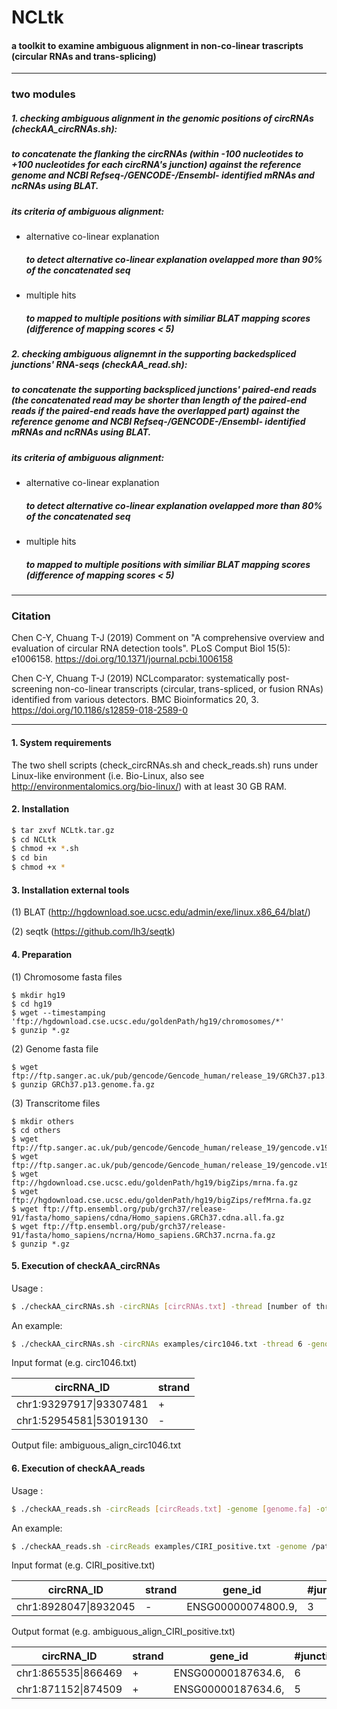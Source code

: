 # NCLtk
#### a toolkit to examine ambiguous alignment in non-co-linear trascripts (circular RNAs and trans-splicing)
--------------------------------------------------
### two modules
##### 1. checking ambiguous alignment in the genomic positions of circRNAs (checkAA_circRNAs.sh):
##### to concatenate the flanking the circRNAs (within -100 nucleotides to +100 nucleotides for each circRNA's junction) against the reference genome and NCBI Refseq-/GENCODE-/Ensembl- identified mRNAs and ncRNAs using BLAT.
##### its criteria of ambiguous alignment: 
  + alternative co-linear explanation
      ##### to detect alternative co-linear explanation ovelapped more than 90% of the concatenated seq
  + multiple hits
     ##### to mapped to multiple positions with similiar BLAT mapping scores (difference of mapping scores < 5)
##### 2. checking ambiguous alignemnt in the supporting backedspliced junctions' RNA-seqs (checkAA_read.sh): 
##### to concatenate the supporting backspliced junctions' paired-end reads (the concatenated read may be shorter than length of the paired-end reads if the paired-end reads have the overlapped part) against the reference genome and  NCBI Refseq-/GENCODE-/Ensembl- identified mRNAs and ncRNAs using BLAT.
##### its criteria of ambiguous alignment: 
  + alternative co-linear explanation
      ##### to detect alternative co-linear explanation ovelapped more than 80% of the concatenated seq
  + multiple hits
     ##### to mapped to multiple positions with similiar BLAT mapping scores (difference of mapping scores < 5)
----------------------------------------------------------
### Citation

Chen C-Y, Chuang T-J (2019) Comment on "A comprehensive overview and evaluation of circular RNA detection tools". PLoS Comput Biol 15(5): e1006158. https://doi.org/10.1371/journal.pcbi.1006158

Chen C-Y, Chuang T-J (2019) NCLcomparator: systematically post-screening non-co-linear transcripts (circular, trans-spliced, or fusion RNAs) identified from various detectors. BMC Bioinformatics 20, 3. https://doi.org/10.1186/s12859-018-2589-0

----------------------------------------------------------
#### 1. System requirements 
The two shell scripts (check_circRNAs.sh and check_reads.sh) runs under Linux-like environment (i.e. Bio-Linux, also see http://environmentalomics.org/bio-linux/) with at least 30 GB RAM. 

#### 2. Installation
```sh
$ tar zxvf NCLtk.tar.gz
$ cd NCLtk
$ chmod +x *.sh
$ cd bin 
$ chmod +x *
```

#### 3. Installation external tools
(1) BLAT (http://hgdownload.soe.ucsc.edu/admin/exe/linux.x86_64/blat/)

(2) seqtk (https://github.com/lh3/seqtk)

#### 4. Preparation
(1) Chromosome fasta files 
```
$ mkdir hg19
$ cd hg19
$ wget --timestamping 'ftp://hgdownload.cse.ucsc.edu/goldenPath/hg19/chromosomes/*'
$ gunzip *.gz
```
(2) Genome fasta file 
```
$ wget ftp://ftp.sanger.ac.uk/pub/gencode/Gencode_human/release_19/GRCh37.p13.genome.fa.gz
$ gunzip GRCh37.p13.genome.fa.gz
```
(3) Transcritome files
```
$ mkdir others
$ cd others
$ wget ftp://ftp.sanger.ac.uk/pub/gencode/Gencode_human/release_19/gencode.v19.pc_transcripts.fa.gz
$ wget ftp://ftp.sanger.ac.uk/pub/gencode/Gencode_human/release_19/gencode.v19.lncRNA_transcripts.fa.gz
$ wget ftp://hgdownload.cse.ucsc.edu/goldenPath/hg19/bigZips/mrna.fa.gz
$ wget ftp://hgdownload.cse.ucsc.edu/goldenPath/hg19/bigZips/refMrna.fa.gz
$ wget ftp://ftp.ensembl.org/pub/grch37/release-91/fasta/homo_sapiens/cdna/Homo_sapiens.GRCh37.cdna.all.fa.gz
$ wget ftp://ftp.ensembl.org/pub/grch37/release-91/fasta/homo_sapiens/ncrna/Homo_sapiens.GRCh37.ncrna.fa.gz
$ gunzip *.gz
```
    
#### 5. Execution of checkAA_circRNAs
Usage : 
```sh
$ ./checkAA_circRNAs.sh -circRNAs [circRNAs.txt] -thread [number of threads] -genome [genome] -genome_chr [chromosome folder] -others [transcriptome folder] -blat [blat link] -tools [bib path]
```
An example:
```sh
$ ./checkAA_circRNAs.sh -circRNAs examples/circ1046.txt -thread 6 -genome /path/to/GRCh37.p13.genome.fa -genome_chr /path/to/hg19/ -others /path/to/others/ -blat /path/to/blat -tools /path/to/NCLtk/bin/
```
Input format (e.g. circ1046.txt)

|circRNA_ID                 | strand|
|-----------------------|-------|
|chr1:93297917\|93307481 | + |
|chr1:52954581\|53019130 | - |

Output file: ambiguous_align_circ1046.txt
#### 6. Execution of checkAA_reads 
Usage : 
```sh
$ ./checkAA_reads.sh -circReads [circReads.txt] -genome [genome.fa] -others [transcriptome folder] -read1 [read1.fastq or fastq.gz] -read2 [read2.fastq or fastq.gz] -blat [blat link] -seqtk [seqtk link ] -tools [bin path]
```
An example:
```sh
$ ./checkAA_reads.sh -circReads examples/CIRI_positive.txt -genome /path/to/GRCh37.p13.genome.fa -others /path/to/others/ -read1 /path/to/pos_1.fastq.gz -read2 /path/to/pos_2.fastq.gz -blat /path/to/blat -seqtk /path/to/seqtk -tools /path/to/NCLtk/bin/
```
Input format (e.g. CIRI_positive.txt)

|circRNA_ID | strand | gene_id | #junction_reads | junction_reads_ID |
|-------|--------|-----------|------------------------------------|---------------------------------|
|chr1:8928047\|8932045|		-|	ENSG00000074800.9,|	3|	simulate:21841,simulate:21844,simulate:21846,|

Output format (e.g. ambiguous_align_CIRI_positive.txt)

|circRNA_ID|	strand|	gene_id|	#junction_reads|	junction_reads_ID|	#ambiguous_reads| ambiguous_reads_ID|
|--------| --------|--------|-----|---------|---------|--------| 
|chr1:865535\|866469|	+	|ENSG00000187634.6,|	6|	simulate:69646,simulate:69647,simulate:69648,simulate:69650,simulate:69653,simulate:69657,|	0|	na|
|chr1:871152\|874509|	+	|ENSG00000187634.6,|	5|	simulate:69678,simulate:69679,simulate:69682,simulate:69683,simulate:69686,|	1|	simulate:69679,|




